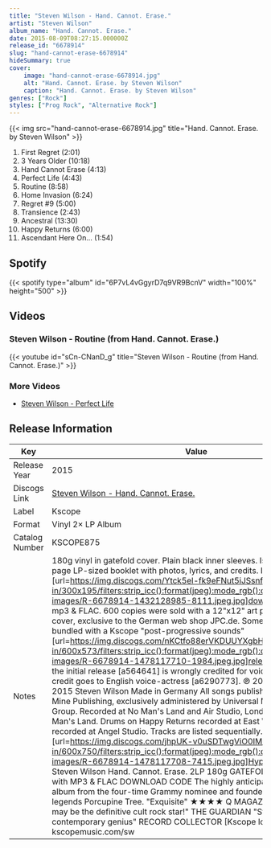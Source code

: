 ```yaml
---
title: "Steven Wilson - Hand. Cannot. Erase."
artist: "Steven Wilson"
album_name: "Hand. Cannot. Erase."
date: 2015-08-09T08:27:15.000000Z
release_id: "6678914"
slug: "hand-cannot-erase-6678914"
hideSummary: true
cover:
    image: "hand-cannot-erase-6678914.jpg"
    alt: "Hand. Cannot. Erase. by Steven Wilson"
    caption: "Hand. Cannot. Erase. by Steven Wilson"
genres: ["Rock"]
styles: ["Prog Rock", "Alternative Rock"]
---
```


{{< img src="hand-cannot-erase-6678914.jpg" title="Hand. Cannot. Erase. by Steven Wilson" >}}

<!-- section break -->

1. First Regret (2:01)
2. 3 Years Older (10:18)
3. Hand Cannot Erase (4:13)
4. Perfect Life (4:43)
5. Routine (8:58)
6. Home Invasion (6:24)
7. Regret #9 (5:00)
8. Transience (2:43)
9. Ancestral (13:30)
10. Happy Returns  (6:00)
11. Ascendant Here On... (1:54)

<!-- section break -->


## Spotify
{{< spotify type="album" id="6P7vL4vGgyrD7q9VR9BcnV" width="100%" height="500" >}}



## Videos
### Steven Wilson - Routine (from Hand. Cannot. Erase.)
{{< youtube id="sCn-CNanD_g" title="Steven Wilson - Routine (from Hand. Cannot. Erase.)" >}}<br>

### More Videos

- [Steven Wilson - Perfect Life](https://www.youtube.com/watch?v=gOU_zWdhAoE)


## Release Information
|  Key           | Value                                                |
| ---------------| ---------------------------------------------------- |
| Release Year   | 2015                                   |
| Discogs Link   | [Steven Wilson - Hand. Cannot. Erase.](https://www.discogs.com/release/6678914-Steven-Wilson-Hand-Cannot-Erase) |
| Label          | Kscope |
| Format         | Vinyl 2× LP Album |
| Catalog Number | KSCOPE875 |
| Notes | 180g vinyl in gatefold cover. Plain black inner sleeves. Issued with a 12 page LP-sized booklet with photos, lyrics, and credits. Includes a [url=https://img.discogs.com/Ytck5el-fk9eFNut5iJSsnfOkbc=/fit-in/300x195/filters:strip_icc():format(jpeg):mode_rgb():quality(90)/discogs-images/R-6678914-1432128985-8111.jpeg.jpg]download code[/url] for mp3 & FLAC.   600 copies were sold with a 12"x12" art print of the album cover, exclusive to the German web shop JPC.de.  Some copies also come bundled with a Kscope "post-progressive sounds" [url=https://img.discogs.com/nKCtfo88erVKDUUYXgbHL4NHV-Q=/fit-in/600x573/filters:strip_icc():format(jpeg):mode_rgb():quality(90)/discogs-images/R-6678914-1478117710-1984.jpeg.jpg]release catalog[/url].  On the initial release [a564641] is wrongly credited for voice on track 4. Proper credit goes to English voice-actress [a6290773]. ℗ 2015 Steven Wilson © 2015 Steven Wilson Made in Germany All songs published by Hands Off It's Mine Publishing, exclusively administered by Universal Music Publishing Group.  Recorded at No Man's Land and Air Studio, London. Final mix at No Man's Land. Drums on Happy Returns recorded at East West. Strings recorded at Angel Studio.  Tracks are listed sequentially.  [url=https://img.discogs.com/jhpUK-v0uSDTwgViO0IM_sieEzY=/fit-in/600x750/filters:strip_icc():format(jpeg):mode_rgb():quality(90)/discogs-images/R-6678914-1478117708-7415.jpeg.jpg]Hype sticker[/url] - Steven Wilson Hand. Cannot. Erase. 2LP 180g GATEFOLD VINYL EDITION with MP3 & FLAC DOWNLOAD CODE The highly anticipated new studio album from the four-time Grammy nominee and founder member of cult legends Porcupine Tree. "Exquisite" ★★★★ Q MAGAZINE "Steven Wilson may be the definitive cult rock star!" THE GUARDIAN "Steven Wilson is a contemporary genius" RECORD COLLECTOR [Kscope logo] 875 kscopemusic.com/sw |